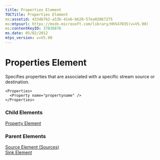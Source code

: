 ```yaml
---
title: Properties Element
TOCTitle: Properties Element
ms:assetid: 4334b7b2-a53b-41eb-b620-57ea02867275
ms:mtpsurl: https://msdn.microsoft.com/library/Hh547035(v=VS.90)
ms:contentKeyID: 37836876
ms.date: 05/02/2012
mtps_version: v=VS.90
---
```


# Properties Element

Specifies properties that are associated with a specific stream source or destination.

    <Properties>
      <Property name="propertyname" />
    </Properties>

### Child Elements

[Property Element](property-element.md)

### Parent Elements

[Source Element (Sources)](source-element-sources.md)  
[Sink Element](sink-element.md)
